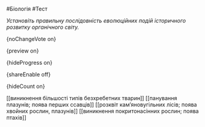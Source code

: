 #Біологія #Тест

*Установіть правильну послідовність еволюційних подій історичного розвитку органічного світу.*

{noChangeVote on}

{preview on}

{hideProgress on}

{shareEnable off}

{hideCount on}

[[виникнення більшості типів безхребетних тварин]]
[[панування плазунів; поява перших ссавців]]
[[розквіт кам’яновугільних лісів; поява хвойних рослин, плазунів]]
[[виникнення покритонасінних рослин; поява птахів]]
